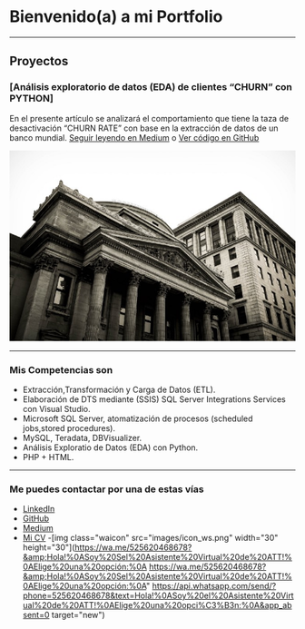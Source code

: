 # Bienvenido(a) a mi Portfolio

---

## Proyectos
### [Análisis exploratorio de datos (EDA) de clientes “CHURN” con PYTHON]

En el presente artículo se analizará el comportamiento que tiene la taza de desactivación “CHURN RATE” 
con base en la extracción de datos de un banco mundial. [Seguir leyendo en Medium](https://medium.com/@pacheco.arana.luis/an%C3%A1lisis-exploratorio-de-datos-eda-de-clientes-churn-con-python-14be26484c7c) o [Ver código en GitHub](https://github.com/LuisPacharan/proyecto-portafolio/blob/main/DataSetElegido/Analisis_EDA1_churn.ipynb)


[<img src="images/Bank_EtienneMa.jpeg?raw=true"/>](https://medium.com/@pacheco.arana.luis/an%C3%A1lisis-exploratorio-de-datos-eda-de-clientes-churn-con-python-14be26484c7c)

---

### Mis Competencias son

- Extracción,Transformación y Carga de Datos (ETL).
- Elaboración de DTS mediante (SSIS) SQL Server Integrations Services con Visual Studio.
- Microsoft SQL Server, atomatización de procesos (scheduled jobs,stored procedures). 
- MySQL, Teradata, DBVisualizer.
- Análisis Exploratio de Datos (EDA) con Python.
- PHP + HTML.

---

### Me puedes contactar por una de estas vías

- [LinkedIn](https://www.linkedin.com/in/luis-enrique-pacheco-arana/)
- [GitHub](https://github.com/LuisPacharan/)
- [Medium](https://medium.com/@pacheco.arana.luis)
- [Mi CV](/pdf/CV_LEPA.pdf)
-[img class="waicon" src="images/icon_ws.png" width="30" height="30"](https://wa.me/525620468678?&amp;Hola!%0ASoy%20Sel%20Asistente%20Virtual%20de%20ATT!%0AElige%20una%20opción:%0A
https://wa.me/525620468678?&amp;Hola!%0ASoy%20Sel%20Asistente%20Virtual%20de%20ATT!%0AElige%20una%20opción:%0A" 
https://api.whatsapp.com/send/?phone=525620468678&text=Hola!%0ASoy%20el%20Asistente%20Virtual%20de%20ATT!%0AElige%20una%20opci%C3%B3n:%0A&app_absent=0 target="new")

